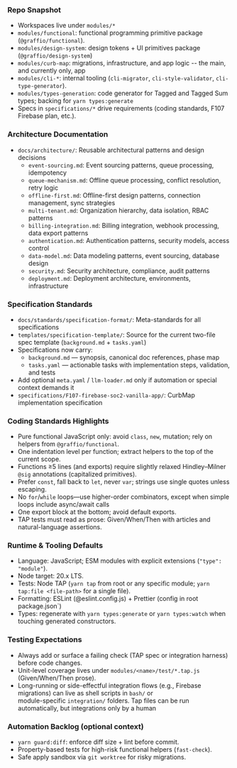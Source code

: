 ### Repo Snapshot
- Workspaces live under `modules/*`
- `modules/functional`: functional programming primitive package (`@graffio/functional`).
- `modules/design-system`: design tokens + UI primitives package (`@graffio/design-system`)
- `modules/curb-map`: migrations, infrastructure, and app logic -- the main, and currently only, app
- `modules/cli-*`: internal tooling (`cli-migrator`, `cli-style-validator`, `cli-type-generator`).
- `modules/types-generation`: code generator for Tagged and Tagged Sum types; backing for `yarn types:generate`
- Specs in `specifications/*` drive requirements (coding standards, F107 Firebase plan, etc.).

### Architecture Documentation
- `docs/architecture/`: Reusable architectural patterns and design decisions
  - `event-sourcing.md`: Event sourcing patterns, queue processing, idempotency
  - `queue-mechanism.md`: Offline queue processing, conflict resolution, retry logic
  - `offline-first.md`: Offline-first design patterns, connection management, sync strategies
  - `multi-tenant.md`: Organization hierarchy, data isolation, RBAC patterns
  - `billing-integration.md`: Billing integration, webhook processing, data export patterns
  - `authentication.md`: Authentication patterns, security models, access control
  - `data-model.md`: Data modeling patterns, event sourcing, database design
  - `security.md`: Security architecture, compliance, audit patterns
  - `deployment.md`: Deployment architecture, environments, infrastructure

### Specification Standards
- `docs/standards/specification-format/`: Meta-standards for all specifications
- `templates/specification-template/`: Source for the current two-file spec template (`background.md` + `tasks.yaml`)
- Specifications now carry:
  - `background.md` — synopsis, canonical doc references, phase map
  - `tasks.yaml` — actionable tasks with implementation steps, validation, and tests
- Add optional `meta.yaml` / `llm-loader.md` only if automation or special context demands it
- `specifications/F107-firebase-soc2-vanilla-app/`: CurbMap implementation specification

### Coding Standards Highlights
- Pure functional JavaScript only: avoid `class`, `new`, mutation; rely on helpers from `@graffio/functional`.
- One indentation level per function; extract helpers to the top of the current scope.
- Functions ≥5 lines (and exports) require slightly relaxed Hindley–Milner `@sig` annotations (capitalized primitives).
- Prefer `const`, fall back to `let`, never `var`; strings use single quotes unless escaping.
- No `for`/`while` loops—use higher-order combinators, except when simple loops include async/await calls
- One export block at the bottom; avoid default exports.
- TAP tests must read as prose: Given/When/Then with articles and natural-language assertions.

### Runtime & Tooling Defaults
- Language: JavaScript; ESM modules with explicit extensions (`"type": "module"`).
- Node target: 20.x LTS.
- Tests: Node TAP (`yarn tap` from root or any specific module; `yarn tap:file <file-path>` for a single file).
- Formatting: ESLint (@eslint.config.js) + Prettier (config in root package.json`)
- Types: regenerate with `yarn types:generate` or `yarn types:watch` when touching generated constructors.

### Testing Expectations
- Always add or surface a failing check (TAP spec or integration harness) before code changes.
- Unit-level coverage lives under `modules/<name>/test/*.tap.js` (Given/When/Then prose).
- Long-running or side-effectful integration flows (e.g., Firebase migrations) can live as shell scripts in `bash/` or  
  module-specific `integration/` folders. Tap files can be run automatically, but integrations only by a human

### Automation Backlog (optional context)
- `yarn guard:diff`: enforce diff size + lint before commit.
- Property-based tests for high-risk functional helpers (`fast-check`).
- Safe apply sandbox via `git worktree` for risky migrations.
